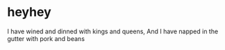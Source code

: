 # heyhey
I have wined and dinned with kings and queens, And I have napped in the gutter with pork and beans
